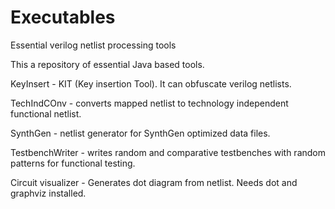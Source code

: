 # Executables
Essential verilog netlist processing tools

This a repository of essential Java based tools.

KeyInsert - KIT (Key insertion Tool). It can obfuscate verilog netlists. 

TechIndCOnv - converts mapped netlist to technology independent functional netlist.

SynthGen - netlist generator for SynthGen optimized data files.

TestbenchWriter - writes random and comparative testbenches with random patterns for functional testing.

Circuit visualizer - Generates dot diagram from netlist. Needs dot and graphviz installed.
